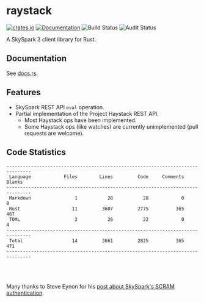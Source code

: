 # raystack

[![crates.io](https://img.shields.io/crates/v/raystack.svg)](https://crates.io/crates/raystack)
[![Documentation](https://docs.rs/raystack/badge.svg)](https://docs.rs/raystack)
![Build Status](https://github.com/a-mackay/raystack/workflows/build/badge.svg)
![Audit Status](https://github.com/a-mackay/raystack/workflows/audit/badge.svg)


A SkySpark 3 client library for Rust.

## Documentation
See [docs.rs](https://docs.rs/raystack).

## Features
* SkySpark REST API `eval` operation.
* Partial implementation of the Project Haystack REST API.
    * Most Haystack ops have been implemented.
    * Some Haystack ops (like watches) are currently unimplemented (pull requests are welcome).

## Code Statistics
```
-------------------------------------------------------------------------------
 Language            Files        Lines         Code     Comments       Blanks
-------------------------------------------------------------------------------
 Markdown                1           28           28            0            0
 Rust                   11         3607         2775          365          467
 TOML                    2           26           22            0            4
-------------------------------------------------------------------------------
 Total                  14         3661         2825          365          471
-------------------------------------------------------------------------------
```

<br><br>

Many thanks to Steve Eynon for his [post about SkySpark's SCRAM authentication](http://www.alienfactory.co.uk/articles/skyspark-scram-over-sasl).
